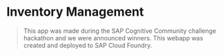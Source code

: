 # Inventory Management

> This app was made during the SAP Cognitive Community challenge hackathon and we were announced winners.
> This webapp was created and deployed to SAP Cloud Foundry.
